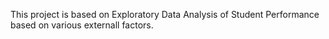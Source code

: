 This project is based on Exploratory Data Analysis of Student Performance based on various externall factors.
